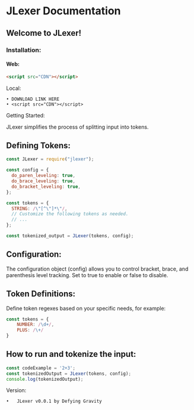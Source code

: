 # JLexer Documentation

## Welcome to JLexer!

### Installation:

#### Web:
```html
<script src="CDN"></script>
```
Local:

	• DOWNLOAD LINK HERE
	• <script src="CDN"></script>
Getting Started:

JLexer simplifies the process of splitting input into tokens.

## Defining Tokens:
```javascript
const JLexer = require("jlexer");

const config = {
  do_paren_leveling: true,
  do_brace_leveling: true,
  do_bracket_leveling: true,
};

const tokens = {
  STRING: /\"[^\"]*\"/,
  // Customize the following tokens as needed.
  // ...
};

const tokenized_output = JLexer(tokens, config);
```
## Configuration:

The configuration object (config) allows you to control bracket, brace, and parenthesis level tracking. Set to true to enable or false to disable.

## Token Definitions:

Define token regexes based on your specific needs, for example:
```javascript
const tokens = {
    NUMBER: /\d+/,
    PLUS: /\+/
}
```
## How to run and tokenize the input:
```javascript
const codeExample = '2+3';
const tokenizedOutput = JLexer(tokens, config);
console.log(tokenizedOutput);
```
Version:

	•	JLexer v0.0.1 by Defying Gravity
